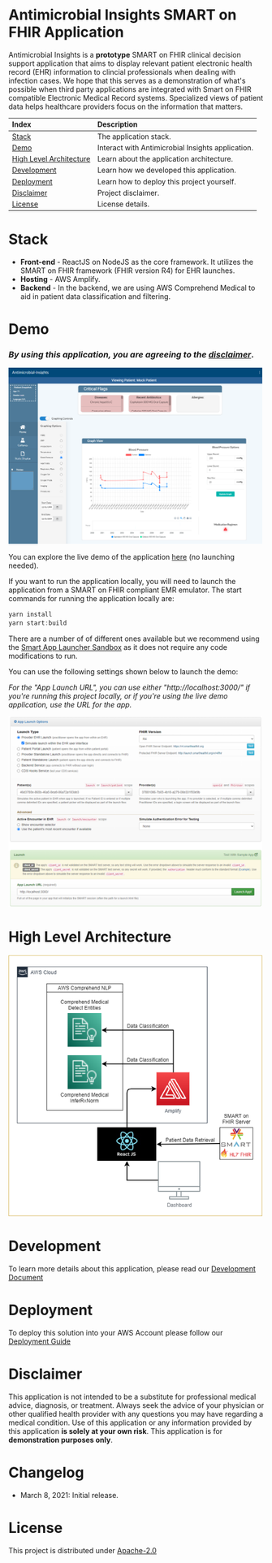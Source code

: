 # Antimicrobial Insights SMART on FHIR Application
Antimicrobial Insights is a **prototype** SMART on FHIR clinical decision support application that aims to display relevant patient electronic health record (EHR) information to clincial professionals when dealing with infection cases. We hope that this serves as a demonstration of what's possible when third party applications are integrated with Smart on FHIR compatible Electronic Medical Record systems. Specialized views of patient data helps healthcare providers focus on the information that matters.


|Index| Description|
|:----------------|:-----------|
| [Stack](#stack)         |     The application stack.    | 
| [Demo](#demo)         |     Interact with Antimicrobial Insights application.    |
| [High Level Architecture](#architecture)         |    Learn about the application architecture. |
| [Development](#development)         |    Learn how we developed this application. |
| [Deployment](#deployment)         |    Learn how to deploy this project yourself. |
| [Disclaimer](#disclaimer)         |    Project disclaimer. |
| [License](#license)      |     License details.     |


# Stack

* **Front-end** - ReactJS on NodeJS as the core framework. It utilizes the SMART on FHIR framework (FHIR version R4) for EHR launches.
* **Hosting** - AWS Amplify.
* **Backend** - In the backend, we are using AWS Comprehend Medical to aid in patient data classification and filtering. 

# Demo

### *By using this application, you are agreeing to the [disclaimer](#disclaimer)*.

<img src="./docs/images/screenshot.png"  width="500"/>

You can explore the live demo of the application [here](https://demo.d3pubuj6u39p2f.amplifyapp.com/) (no launching needed). 

If you want to run the application locally, you will need to launch the application from a SMART on FHIR compliant EMR emulator. The start commands for running the application locally are:
```javascript
yarn install
yarn start:build
```
There are a number of of different ones available but we recommend using the [Smart App Launcher Sandbox](https://launch.smarthealthit.org/) as it does not require any code modifications to run. 

You can use the following settings shown below to launch the demo:

*For the "App Launch URL", you can use either "http://localhost:3000/" if you're running this project locally, or if you're using the live demo application, use the URL for the app.*

<img src="./docs/images/smartSandbox.png"  width="500"/>


# High Level Architecture

<img src="./docs/images/architecture_diagram.png"  width="500"/>

# Development
To learn more details about this application, please read our [Development Document](./docs/development_document.md) 

# Deployment
To deploy this solution into your AWS Account please follow our [Deployment Guide](./docs/deployment_guide.md)

# Disclaimer
This application is not intended to be a substitute for professional medical advice, diagnosis, or treatment. Always seek the advice of your physician or other qualified health provider with any questions you may have regarding a medical condition. Use of this application or any information provided by this application **is solely at your own risk**.
This application is for **demonstration purposes only**.

# Changelog
* March 8, 2021: Initial release.

# License
This project is distributed under  [Apache-2.0](https://github.com/UBC-CIC/antimicrobial_app_smart_fhir/blob/main/LICENSE) 
